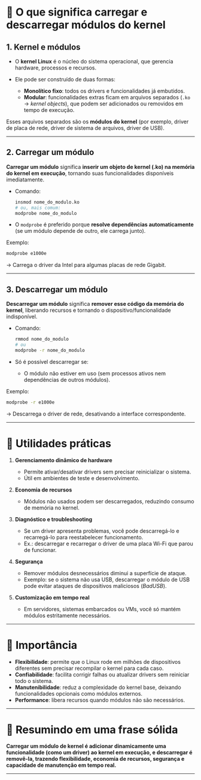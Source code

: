 
# 📌 O que significa carregar e descarregar módulos do kernel

## 1. Kernel e módulos

* O **kernel Linux** é o núcleo do sistema operacional, que gerencia hardware, processos e recursos.
* Ele pode ser construído de duas formas:

  * **Monolítico fixo**: todos os drivers e funcionalidades já embutidos.
  * **Modular**: funcionalidades extras ficam em arquivos separados (`.ko` → *kernel objects*), que podem ser adicionados ou removidos em tempo de execução.

Esses arquivos separados são os **módulos do kernel** (por exemplo, driver de placa de rede, driver de sistema de arquivos, driver de USB).

---

## 2. Carregar um módulo

**Carregar um módulo** significa **inserir um objeto de kernel (.ko) na memória do kernel em execução**, tornando suas funcionalidades disponíveis imediatamente.

* Comando:

  ```bash
  insmod nome_do_modulo.ko
  # ou, mais comum:
  modprobe nome_do_modulo
  ```
* O `modprobe` é preferido porque **resolve dependências automaticamente** (se um módulo depende de outro, ele carrega junto).

Exemplo:

```bash
modprobe e1000e
```

→ Carrega o driver da Intel para algumas placas de rede Gigabit.

---

## 3. Descarregar um módulo

**Descarregar um módulo** significa **remover esse código da memória do kernel**, liberando recursos e tornando o dispositivo/funcionalidade indisponível.

* Comando:

  ```bash
  rmmod nome_do_modulo
  # ou
  modprobe -r nome_do_modulo
  ```
* Só é possível descarregar se:

  * O módulo não estiver em uso (sem processos ativos nem dependências de outros módulos).

Exemplo:

```bash
modprobe -r e1000e
```

→ Descarrega o driver de rede, desativando a interface correspondente.

---

# 📌 Utilidades práticas

1. **Gerenciamento dinâmico de hardware**

   * Permite ativar/desativar drivers sem precisar reinicializar o sistema.
   * Útil em ambientes de teste e desenvolvimento.

2. **Economia de recursos**

   * Módulos não usados podem ser descarregados, reduzindo consumo de memória no kernel.

3. **Diagnóstico e troubleshooting**

   * Se um driver apresenta problemas, você pode descarregá-lo e recarregá-lo para reestabelecer funcionamento.
   * Ex.: descarregar e recarregar o driver de uma placa Wi-Fi que parou de funcionar.

4. **Segurança**

   * Remover módulos desnecessários diminui a superfície de ataque.
   * Exemplo: se o sistema não usa USB, descarregar o módulo de USB pode evitar ataques de dispositivos maliciosos (*BadUSB*).

5. **Customização em tempo real**

   * Em servidores, sistemas embarcados ou VMs, você só mantém módulos estritamente necessários.

---

# 📌 Importância

* **Flexibilidade**: permite que o Linux rode em milhões de dispositivos diferentes sem precisar recompilar o kernel para cada caso.
* **Confiabilidade**: facilita corrigir falhas ou atualizar drivers sem reiniciar todo o sistema.
* **Manutenibilidade**: reduz a complexidade do kernel base, deixando funcionalidades opcionais como módulos externos.
* **Performance**: libera recursos quando módulos não são necessários.

---

# 📌 Resumindo em uma frase sólida

**Carregar um módulo de kernel é adicionar dinamicamente uma funcionalidade (como um driver) ao kernel em execução, e descarregar é removê-la, trazendo flexibilidade, economia de recursos, segurança e capacidade de manutenção em tempo real.**

---

